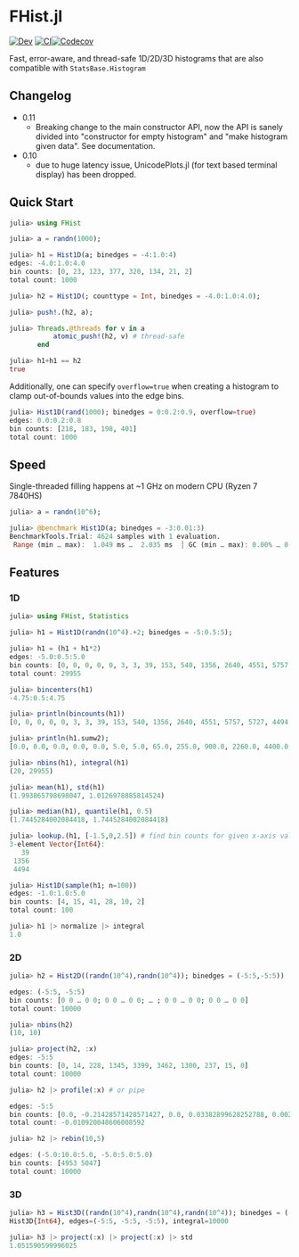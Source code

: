 # FHist.jl

[![Dev](https://img.shields.io/badge/docs-dev-blue.svg)](https://moelf.github.io/FHist.jl/dev/)
[![CI](https://github.com/Moelf/FHist.jl/actions/workflows/ci.yml/badge.svg?branch=main)](https://github.com/Moelf/FHist.jl/actions/workflows/ci.yml)[![Codecov](https://codecov.io/gh/Moelf/FHist.jl/branch/master/graph/badge.svg)](https://codecov.io/gh/Moelf/FHist.jl)

Fast, error-aware, and thread-safe 1D/2D/3D histograms that are also compatible with `StatsBase.Histogram`

## Changelog
- 0.11
  - Breaking change to the main constructor API, now the API is sanely divided into "constructor for
    empty histogram" and "make histogram given data". See documentation.
- 0.10
  - due to huge latency issue, UnicodePlots.jl (for text based terminal display) has been dropped.

## Quick Start
```julia
julia> using FHist

julia> a = randn(1000);

julia> h1 = Hist1D(a; binedges = -4:1.0:4)
edges: -4.0:1.0:4.0
bin counts: [0, 23, 123, 377, 320, 134, 21, 2]
total count: 1000

julia> h2 = Hist1D(; counttype = Int, binedges = -4.0:1.0:4.0);

julia> push!.(h2, a);

julia> Threads.@threads for v in a
           atomic_push!(h2, v) # thread-safe
       end

julia> h1+h1 == h2
true
```

Additionally, one can specify `overflow=true` when creating a histogram to clamp out-of-bounds values into 
the edge bins.
```julia
julia> Hist1D(rand(1000); binedges = 0:0.2:0.9, overflow=true)
edges: 0.0:0.2:0.8
bin counts: [218, 183, 198, 401]
total count: 1000
```

## Speed

Single-threaded filling happens at ~1 GHz on modern CPU (Ryzen 7 7840HS)
```julia
julia> a = randn(10^6);

julia> @benchmark Hist1D(a; binedges = -3:0.01:3)
BenchmarkTools.Trial: 4624 samples with 1 evaluation.
 Range (min … max):  1.049 ms …  2.035 ms  ┊ GC (min … max): 0.00% … 0.00%
```

## Features

### 1D

```julia
julia> using FHist, Statistics

julia> h1 = Hist1D(randn(10^4).+2; binedges = -5:0.5:5);

julia> h1 = (h1 + h1*2)
edges: -5.0:0.5:5.0
bin counts: [0, 0, 0, 0, 0, 3, 3, 39, 153, 540, 1356, 2640, 4551, 5757, 5727, 4494, 2652, 1326, 546, 168]
total count: 29955

julia> bincenters(h1)
-4.75:0.5:4.75

julia> println(bincounts(h1))
[0, 0, 0, 0, 0, 3, 3, 39, 153, 540, 1356, 2640, 4551, 5757, 5727, 4494, 2652, 1326, 546, 168]

julia> println(h1.sumw2);
[0.0, 0.0, 0.0, 0.0, 0.0, 5.0, 5.0, 65.0, 255.0, 900.0, 2260.0, 4400.0, 7585.0, 9595.0, 9545.0, 7490.0, 4420.0, 2210.0, 910.0, 280.0]

julia> nbins(h1), integral(h1)
(20, 29955)

julia> mean(h1), std(h1)
(1.993865798698047, 1.0126978885814524)

julia> median(h1), quantile(h1, 0.5)
(1.7445284002084418, 1.7445284002084418)

julia> lookup.(h1, [-1.5,0,2.5]) # find bin counts for given x-axis values
3-element Vector{Int64}:
   39
 1356
 4494

julia> Hist1D(sample(h1; n=100))
edges: -1.0:1.0:5.0
bin counts: [4, 15, 41, 28, 10, 2]
total count: 100

julia> h1 |> normalize |> integral
1.0
```

### 2D

```julia
julia> h2 = Hist2D((randn(10^4),randn(10^4)); binedges = (-5:5,-5:5))

edges: (-5:5, -5:5)
bin counts: [0 0 … 0 0; 0 0 … 0 0; … ; 0 0 … 0 0; 0 0 … 0 0]
total count: 10000

julia> nbins(h2)
(10, 10)

julia> project(h2, :x)
edges: -5:5
bin counts: [0, 14, 228, 1345, 3399, 3462, 1300, 237, 15, 0]
total count: 10000

julia> h2 |> profile(:x) # or pipe

edges: -5:5
bin counts: [0.0, -0.21428571428571427, 0.0, 0.03382899628252788, 0.0025007355104442485, 0.012709416522241479, 0.018461538461538463, 0.035864978902953586, 0.1, 0.0]
total count: -0.010920048606008592

julia> h2 |> rebin(10,5)

edges: (-5.0:10.0:5.0, -5.0:5.0:5.0)
bin counts: [4953 5047]
total count: 10000
```

### 3D

```julia
julia> h3 = Hist3D((randn(10^4),randn(10^4),randn(10^4)); binedges = (-5:5,-5:5,-5:5))
Hist3D{Int64}, edges=(-5:5, -5:5, -5:5), integral=10000

julia> h3 |> project(:x) |> project(:x) |> std
1.051590599996025
```
